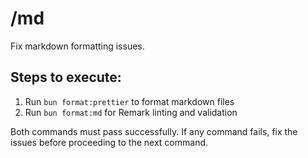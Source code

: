 # /md

Fix markdown formatting issues.

## Steps to execute:

1. Run `bun format:prettier` to format markdown files
2. Run `bun format:md` for Remark linting and validation

Both commands must pass successfully. If any command fails, fix the issues before proceeding to the next command.